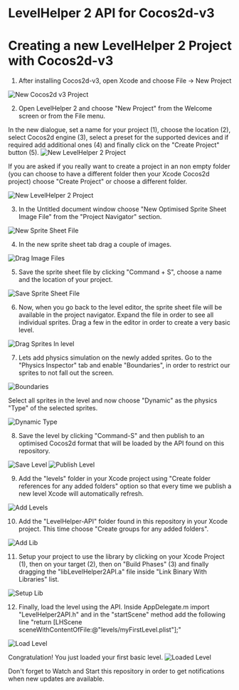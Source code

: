 LevelHelper 2 API for Cocos2d-v3
================================



Creating a new LevelHelper 2 Project with Cocos2d-v3
====================================================


1) After installing Cocos2d-v3, open Xcode and choose File -> New Project

<img src="https://raw.githubusercontent.com/vladubogdan/LevelHelper2-Cocos2d-v3/master/readmeFiles/newCocos2dv3Project.png" alt="New Cocos2d v3 Project"/>


2) Open LevelHelper 2 and choose "New Project" from the Welcome screen or from the File menu.

In the new dialogue, set a name for your project (1), choose the location (2), select Cocos2d engine (3), select a preset for the supported devices and if required add additional ones (4) and finally click on the "Create Project" button (5). 
<img src="https://raw.githubusercontent.com/vladubogdan/LevelHelper2-Cocos2d-v3/master/readmeFiles/newLH2Project.png" alt="New LevelHelper 2 Project"/>

If you are asked if you really want to create a project in an non empty folder (you can choose to have a different folder then your Xcode Cocos2d project) choose "Create Project" or choose a different folder.

<img src="https://raw.githubusercontent.com/vladubogdan/LevelHelper2-Cocos2d-v3/master/readmeFiles/newLH2ProjectWarning.png" alt="New LevelHelper 2 Project"/>

3) In the Untitled document window choose "New Optimised Sprite Sheet Image File" from the "Project Navigator" section.

<img src="https://raw.githubusercontent.com/vladubogdan/LevelHelper2-Cocos2d-v3/master/readmeFiles/newSpriteSheetFile.png" alt="New Sprite Sheet File"/>

4) In the new sprite sheet tab drag a couple of images. 

<img src="https://raw.githubusercontent.com/vladubogdan/LevelHelper2-Cocos2d-v3/master/readmeFiles/dragImagesIntoSpriteSheet.png" alt="Drag Image Files"/>

5) Save the sprite sheet file by clicking "Command + S", choose a name and the location of your project. 

<img src="https://raw.githubusercontent.com/vladubogdan/LevelHelper2-Cocos2d-v3/master/readmeFiles/saveSpriteSheets.png" alt="Save Sprite Sheet File"/>


6) Now, when you go back to the level editor, the sprite sheet file will be available in the project navigator. Expand the file in order to see all individual sprites.
Drag a few in the editor in order to create a very basic level.

<img src="https://raw.githubusercontent.com/vladubogdan/LevelHelper2-Cocos2d-v3/master/readmeFiles/dragSprites.png" alt="Drag Sprites In level"/>


7) Lets add physics simulation on the newly added sprites. Go to the "Physics Inspector" tab and enable "Boundaries", in order to restrict our sprites to not fall out the screen.

<img src="https://raw.githubusercontent.com/vladubogdan/LevelHelper2-Cocos2d-v3/master/readmeFiles/boundaries.png" alt="Boundaries"/>

Select all sprites in the level and now choose "Dynamic" as the physics "Type" of the selected sprites.

<img src="https://raw.githubusercontent.com/vladubogdan/LevelHelper2-Cocos2d-v3/master/readmeFiles/dynamicType.png" alt="Dynamic Type"/>


8) Save the level by clicking "Command-S" and then publish to an optimised Cocos2d format that will be loaded by the API found on this repository.

<img src="https://raw.githubusercontent.com/vladubogdan/LevelHelper2-Cocos2d-v3/master/readmeFiles/saveLevel.png" alt="Save Level"/>

<img src="https://raw.githubusercontent.com/vladubogdan/LevelHelper2-Cocos2d-v3/master/readmeFiles/publishLevel.png" alt="Publish Level"/>

9) Add the "levels" folder in your Xcode project using "Create folder references for any added folders" option so that every time we publish a new level Xcode will automatically refresh.

<img src="https://raw.githubusercontent.com/vladubogdan/LevelHelper2-Cocos2d-v3/master/readmeFiles/addLevels.png" alt="Add Levels"/>


10) Add the "LevelHelper-API" folder found in this repository in your Xcode project. This time choose "Create groups for any added folders".

<img src="https://raw.githubusercontent.com/vladubogdan/LevelHelper2-Cocos2d-v3/master/readmeFiles/addLib.png" alt="Add Lib"/>

11) Setup your project to use the library by clicking on your Xcode Project (1), then on your target (2), then on "Build Phases" (3) and finally dragging the "libLevelHelper2API.a" file inside "Link Binary With Libraries" list. 

<img src="https://raw.githubusercontent.com/vladubogdan/LevelHelper2-Cocos2d-v3/master/readmeFiles/setupLib.png" alt="Setup Lib"/>


12) Finally, load the level using the API. Inside AppDelegate.m import "LevelHelper2API.h" and in the "startScene" method add the following line "return [LHScene sceneWithContentOfFile:@"levels/myFirstLevel.plist"];"

<img src="https://raw.githubusercontent.com/vladubogdan/LevelHelper2-Cocos2d-v3/master/readmeFiles/loadLevel.png" alt="Load Level"/>

Congratulation! You just loaded your first basic level. 
<img src="https://raw.githubusercontent.com/vladubogdan/LevelHelper2-Cocos2d-v3/master/readmeFiles/levelLoad.gif" alt="Loaded Level"/>

Don't forget to Watch and Start this repository in order to get notifications when new updates are available.